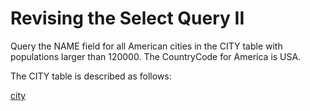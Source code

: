# Revising the Select Query II

Query the NAME field for all American cities in the CITY table with populations larger than 120000. The CountryCode for America is USA.

The CITY table is described as follows:

[city](https://s3.amazonaws.com/hr-challenge-images/8137/1449729804-f21d187d0f-CITY.jpg "city table")
